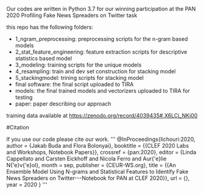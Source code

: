 Our codes are written in Python 3.7 for our winning participation at the PAN 2020 Profiling Fake News Spreaders on Twitter task

this repo has the following folders:

- 1_ngram_preprocessing: preprocessing scripts for the n-gram based models
- 2_stat_feature_engineering: feature extraction scripts for descriptive statistics based model
- 3_modeling: training scripts for the unique models
- 4_resampling: train and dev set construction for stacking model
- 5_stackingmodel: trining scripts for stacking model
- final software: the final script uploaded to TIRA
- models: the final trained models and vectorizers uploaded to TIRA for testing
- paper: paper describing our approach

training data available at https://zenodo.org/record/4039435#.X6LCj_NKi00


#Citation

If you use our code please cite our work.
'''
  @InProceedings{lichouri:2020,
    author =              {Jakab Buda and Flora Bolonyai},
    booktitle =           {{CLEF 2020 Labs and Workshops, Notebook Papers}},
    crossref =            {pan:2020},
    editor =              {Linda Cappellato and Carsten Eickhoff and Nicola Ferro and Aur{\'e}lie N{\'e}v{\'e}ol},
    month =               sep,
    publisher =           {CEUR-WS.org},
    title =               {{An Ensemble Model Using N-grams and Statistical Features to Identify Fake News Spreaders on Twitter---Notebook for PAN at CLEF 2020}},
    url =                 {},
    year =                2020
    }
'''
